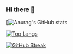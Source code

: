 ### Hi there 👋

<!--
**Mason130/Mason130** is a ✨ _special_ ✨ repository because its `README.md` (this file) appears on your GitHub profile.

Here are some ideas to get you started:

- 🔭 I’m currently working on ...
- 🌱 I’m currently learning ...
- 👯 I’m looking to collaborate on ...
- 🤔 I’m looking for help with ...
- 💬 Ask me about ...
- 📫 How to reach me: ...
- 😄 Pronouns: ...
- ⚡ Fun fact: ...
-->

[![Anurag's GitHub stats](https://github-readme-stats.vercel.app/api?username=mason130&count_private=true&show_icons=true&theme=dracula)

[![Top Langs](https://github-readme-stats.vercel.app/api/top-langs/?username=mason130)](https://github.com/anuraghazra/github-readme-stats)

[![GitHub Streak](https://github-readme-streak-stats.herokuapp.com/?user=mason130)](https://git.io/streak-stats)

